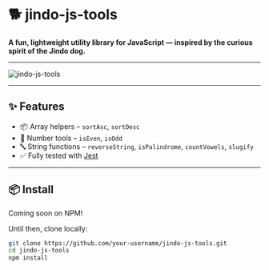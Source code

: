 # 🐕 jindo-js-tools

**A fun, lightweight utility library for JavaScript — inspired by the curious spirit of the Jindo dog.**

---

![jindo-js-tools](https://placehold.co/600x150?text=JINDO+JS+TOOLS+🐾)

---

## ✨ Features

- 📦 Array helpers – `sortAsc`, `sortDesc`
- 🔢 Number tools – `isEven`, `isOdd`
- 🔤 String functions – `reverseString`, `isPalindrome`, `countVowels`, `slugify`
- ✅ Fully tested with [Jest](https://jestjs.io)

---

## 📦 Install

Coming soon on NPM!

Until then, clone locally:

```bash
git clone https://github.com/your-username/jindo-js-tools.git
cd jindo-js-tools
npm install

